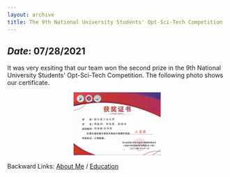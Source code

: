 ```yaml
---
layout: archive
title: The 9th National University Students' Opt-Sci-Tech Competition
---
```


## *Date*: 07/28/2021

It was very exsiting that our team won the second prize in the 9th National University Students' Opt-Sci-Tech Competition. The following photo shows our certificate.

<figure>
  <center>
    <img src="/news/imgs/opt-ele.png" width="200"/>
  </center>
</figure>

Backward Links: [About Me](../_pages/about.md) / [Education](../_pages/education.md)


